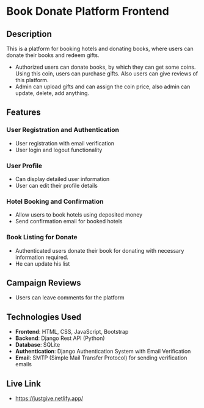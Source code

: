 # Book Donate Platform Frontend

## Description

This is a platform for booking hotels and donating books, where users can donate their books and redeem gifts.
  - Authorized users can donate books, by which they can get some coins. Using this coin, users
     can purchase gifts. Also users can give reviews of this platform.
  - Admin can upload gifts and can assign the coin price, also admin can update, delete, add
     anything. 

## Features

### User Registration and Authentication 
- User registration with email verification
- User login and logout functionality

### User Profile

- Can display detailed user information
- User can edit their profile details

### Hotel Booking and Confirmation

- Allow users to book hotels using deposited money
- Send confirmation email for booked hotels

### Book Listing for Donate

- Authenticated users donate their book for donating with necessary information required. 
- He can update his list

## Campaign Reviews

- Users can leave comments for the platform

## Technologies Used

- **Frontend**: HTML, CSS, JavaScript, Bootstrap
- **Backend**: Django Rest API (Python)
- **Database**: SQLite 
- **Authentication**: Django Authentication System with Email Verification
- **Email**: SMTP (Simple Mail Transfer Protocol) for sending verification emails
## Live Link
- https://justgive.netlify.app/

